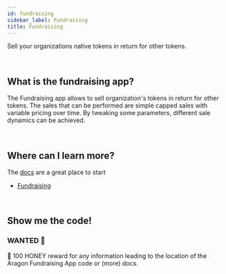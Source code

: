 ```yaml
---
id: fundraising
sidebar_label: Fundraising
title: Fundraising
---
```


Sell your organizations native tokens in return for other tokens.

<br>

## What is the fundraising app?

The Fundraising app allows to sell organization's tokens in return for other tokens. The sales that can be performed are simple capped sales with variable pricing over time. By tweaking some parameters, different sale dynamics can be achieved.

<br>

## Where can I learn more?

The [docs](https://wiki.aragon.org/dev/apps/) are a great place to start
- [Fundraising](https://wiki.aragon.org/dev/apps/fundraising/)

<br>

## Show me the code!

### WANTED 🤠

🍯 100 HONEY reward for any information leading to the location of the Aragon Fundraising App code or (more) docs.

<br>

